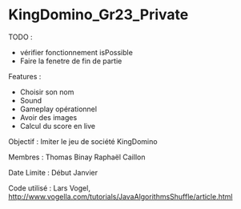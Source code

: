 # KingDomino_Gr23_Private

TODO :
- vérifier fonctionnement isPossible
- Faire la fenetre de fin de partie


Features :
- Choisir son nom
- Sound
- Gameplay opérationnel
- Avoir des images
- Calcul du score en live

Objectif : 
Imiter le jeu de société KingDomino

Membres :
Thomas Binay
Raphaël Caillon

Date Limite : 
Début Janvier

Code utilisé :
Lars Vogel, http://www.vogella.com/tutorials/JavaAlgorithmsShuffle/article.html

